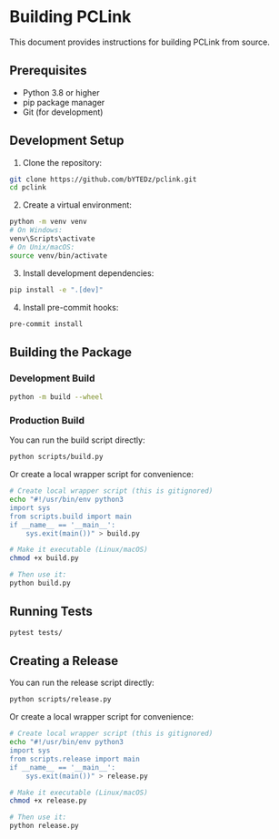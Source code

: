 # Building PCLink

This document provides instructions for building PCLink from source.

## Prerequisites

- Python 3.8 or higher
- pip package manager
- Git (for development)

## Development Setup

1. Clone the repository:
```bash
git clone https://github.com/bYTEDz/pclink.git
cd pclink
```

2. Create a virtual environment:
```bash
python -m venv venv
# On Windows:
venv\Scripts\activate
# On Unix/macOS:
source venv/bin/activate
```

3. Install development dependencies:
```bash
pip install -e ".[dev]"
```

4. Install pre-commit hooks:
```bash
pre-commit install
```

## Building the Package

### Development Build
```bash
python -m build --wheel
```

### Production Build

You can run the build script directly:
```bash
python scripts/build.py
```

Or create a local wrapper script for convenience:
```bash
# Create local wrapper script (this is gitignored)
echo "#!/usr/bin/env python3
import sys
from scripts.build import main
if __name__ == '__main__':
    sys.exit(main())" > build.py

# Make it executable (Linux/macOS)
chmod +x build.py

# Then use it:
python build.py
```

## Running Tests

```bash
pytest tests/
```

## Creating a Release

You can run the release script directly:
```bash
python scripts/release.py
```

Or create a local wrapper script for convenience:
```bash
# Create local wrapper script (this is gitignored)
echo "#!/usr/bin/env python3
import sys
from scripts.release import main
if __name__ == '__main__':
    sys.exit(main())" > release.py

# Make it executable (Linux/macOS)
chmod +x release.py

# Then use it:
python release.py
```